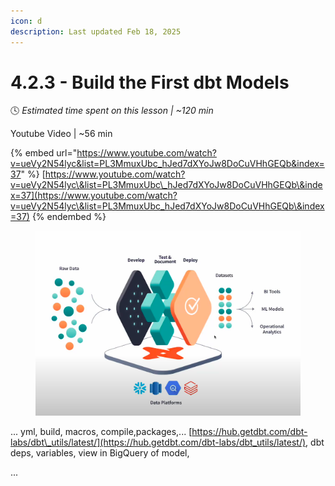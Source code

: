 ```yaml
---
icon: d
description: Last updated Feb 18, 2025
---
```


# 4.2.3 - Build the First dbt Models

:clock4:  _Estimated time spent on this lesson | \~120 min_

Youtube Video | \~56 min

{% embed url="https://www.youtube.com/watch?v=ueVy2N54lyc&list=PL3MmuxUbc_hJed7dXYoJw8DoCuVHhGEQb&index=37" %}
[https://www.youtube.com/watch?v=ueVy2N54lyc\&list=PL3MmuxUbc\_hJed7dXYoJw8DoCuVHhGEQb\&index=37](https://www.youtube.com/watch?v=ueVy2N54lyc\&list=PL3MmuxUbc_hJed7dXYoJw8DoCuVHhGEQb\&index=37)
{% endembed %}



<figure><img src="../../.gitbook/assets/Screen Shot 2025-02-17 at 3.33.38 PM.png" alt=""><figcaption></figcaption></figure>

... yml, build, macros, compile,packages,... [https://hub.getdbt.com/dbt-labs/dbt\_utils/latest/](https://hub.getdbt.com/dbt-labs/dbt_utils/latest/), dbt deps, variables, view in BigQuery of model, &#x20;

...
